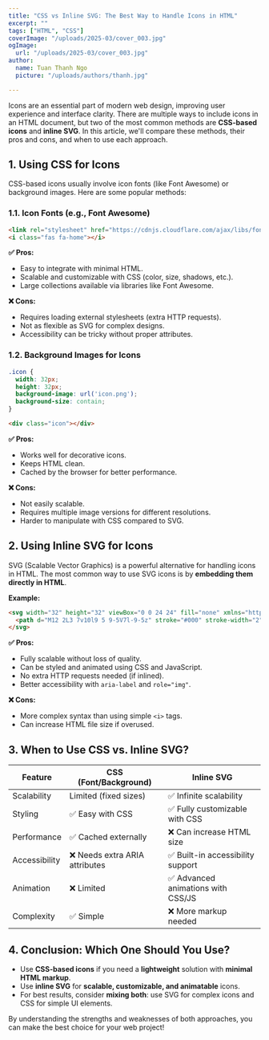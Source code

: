 ```yaml
---
title: "CSS vs Inline SVG: The Best Way to Handle Icons in HTML"
excerpt: ""
tags: ["HTML", "CSS"]
coverImage: "/uploads/2025-03/cover_003.jpg"
ogImage:
  url: "/uploads/2025-03/cover_003.jpg"
author:
  name: Tuan Thanh Ngo
  picture: "/uploads/authors/thanh.jpg"

---
```


Icons are an essential part of modern web design, improving user experience and interface clarity. There are multiple ways to include icons in an HTML document, but two of the most common methods are **CSS-based icons** and **inline SVG**. In this article, we'll compare these methods, their pros and cons, and when to use each approach.

## 1. Using CSS for Icons
CSS-based icons usually involve icon fonts (like Font Awesome) or background images. Here are some popular methods:

### 1.1. Icon Fonts (e.g., Font Awesome)
```html
<link rel="stylesheet" href="https://cdnjs.cloudflare.com/ajax/libs/font-awesome/6.0.0/css/all.min.css">
<i class="fas fa-home"></i>
```

**✅ Pros:**
- Easy to integrate with minimal HTML.
- Scalable and customizable with CSS (color, size, shadows, etc.).
- Large collections available via libraries like Font Awesome.

**❌ Cons:**
- Requires loading external stylesheets (extra HTTP requests).
- Not as flexible as SVG for complex designs.
- Accessibility can be tricky without proper attributes.

### 1.2. Background Images for Icons
```css
.icon {
  width: 32px;
  height: 32px;
  background-image: url('icon.png');
  background-size: contain;
}
```
```html
<div class="icon"></div>
```

**✅ Pros:**
- Works well for decorative icons.
- Keeps HTML clean.
- Cached by the browser for better performance.

**❌ Cons:**
- Not easily scalable.
- Requires multiple image versions for different resolutions.
- Harder to manipulate with CSS compared to SVG.

## 2. Using Inline SVG for Icons
SVG (Scalable Vector Graphics) is a powerful alternative for handling icons in HTML. The most common way to use SVG icons is by **embedding them directly in HTML**.

**Example:**
```html
<svg width="32" height="32" viewBox="0 0 24 24" fill="none" xmlns="http://www.w3.org/2000/svg">
  <path d="M12 2L3 7v10l9 5 9-5V7l-9-5z" stroke="#000" stroke-width="2" fill="none" />
</svg>
```

**✅ Pros:**
- Fully scalable without loss of quality.
- Can be styled and animated using CSS and JavaScript.
- No extra HTTP requests needed (if inlined).
- Better accessibility with `aria-label` and `role="img"`.

**❌ Cons:**
- More complex syntax than using simple `<i>` tags.
- Can increase HTML file size if overused.

## 3. When to Use CSS vs. Inline SVG?

| Feature | CSS (Font/Background) | Inline SVG |
|---------|-----------------|------------|
| Scalability | Limited (fixed sizes) | ✅ Infinite scalability |
| Styling | ✅ Easy with CSS | ✅ Fully customizable with CSS |
| Performance | ✅ Cached externally | ❌ Can increase HTML size |
| Accessibility | ❌ Needs extra ARIA attributes | ✅ Built-in accessibility support |
| Animation | ❌ Limited | ✅ Advanced animations with CSS/JS |
| Complexity | ✅ Simple | ❌ More markup needed |

## 4. Conclusion: Which One Should You Use?
- Use **CSS-based icons** if you need a **lightweight** solution with **minimal HTML markup**.
- Use **inline SVG** for **scalable, customizable, and animatable** icons.
- For best results, consider **mixing both**: use SVG for complex icons and CSS for simple UI elements.

By understanding the strengths and weaknesses of both approaches, you can make the best choice for your web project!

